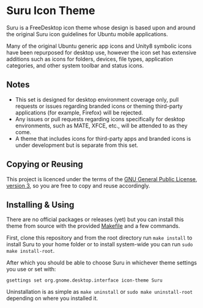 Suru Icon Theme
================

Suru is a FreeDesktop icon theme whose design is based upon and around the original Suru icon guidelines for Ubuntu mobile applications.

Many of the original Ubuntu generic app icons and Unity8 symbolic icons have been repurposed for desktop use, however the icon set has extensive additions such as icons for folders, devices, file types, application categories, and other system toolbar and status icons.

## Notes

 - This set is designed for desktop environment coverage only, pull requests or issues regarding branded icons or theming third-party applications (for example, Firefox) will be rejected.
 - Any issues or pull requests regarding icons specifically for desktop environments, such as MATE, XFCE, etc., will be attended to as they come.
 - A theme that includes icons for third-party apps and branded icons is under development but is separate from this set.

## Copying or Reusing

This project is licenced under the terms of the [GNU General Public License, version 3](https://www.gnu.org/licenses/gpl-3.0.txt), so you are free to copy and reuse accordingly.

## Installing & Using

There are no official packages or releases (yet) but you can install this theme from source with the provided [Makefile](/Makefile) and a few commands.

First, clone this repository and from the root directory run `make install` to install Suru to your home folder or to install system-wide you can run `sudo make install-root`.

After which you should be able to choose Suru in whichever theme settings you use or set with:

    gsettings set org.gnome.desktop.interface icon-theme Suru
    
Uninstallation is as simple as `make uninstall` or `sudo make uninstall-root` depending on where you installed it.
